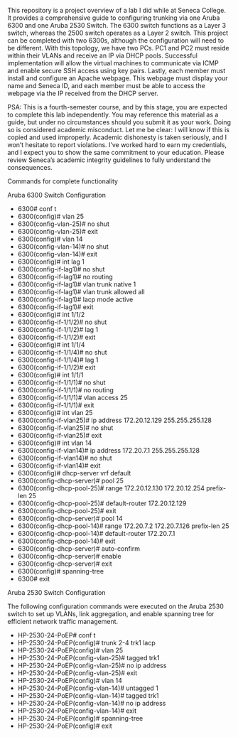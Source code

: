 This repository is a project overview of a lab I did while at Seneca College. It provides a comprehensive guide to configuring trunking via one Aruba 6300 and one Aruba 2530 Switch. The 6300 switch functions as a Layer 3 switch, whereas the 2500 switch operates as a Layer 2 switch. This project can be completed with two 6300s, although the configuration will need to be different. With this topology, we have two PCs. PC1 and PC2 must reside within their VLANs and receive an IP via DHCP pools. Successful implementation will allow the virtual machines to communicate via ICMP and enable secure SSH access using key pairs. Lastly, each member must install and configure an Apache webpage. This webpage must display your name and Seneca ID, and each member must be able to access the webpage via the IP received from the DHCP server.

PSA: This is a fourth-semester course, and by this stage, you are expected to complete this lab independently. You may reference this material as a guide, but under no circumstances should you submit it as your work. Doing so is considered academic misconduct.
Let me be clear: I will know if this is copied and used improperly. Academic dishonesty is taken seriously, and I won’t hesitate to report violations. I’ve worked hard to earn my credentials, and I expect you to show the same commitment to your education.
Please review Seneca’s academic integrity guidelines to fully understand the consequences.


Commands for complete functionality

Aruba 6300 Switch Configuration

 - 6300# conf t  
 - 6300(config)# vlan 25  
 - 6300(config-vlan-25)# no shut  
 - 6300(config-vlan-25)# exit  
 - 6300(config)# vlan 14  
 - 6300(config-vlan-14)# no shut  
 - 6300(config-vlan-14)# exit  
 - 6300(config)# int lag 1  
 - 6300(config-if-lag1)# no shut  
 - 6300(config-if-lag1)# no routing  
 - 6300(config-if-lag1)# vlan trunk native 1  
 - 6300(config-if-lag1)# vlan trunk allowed all  
 - 6300(config-if-lag1)# lacp mode active  
 - 6300(config-if-lag1)# exit  
 - 6300(config)# int 1/1/2  
 - 6300(config-if-1/1/2)# no shut  
 - 6300(config-if-1/1/2)# lag 1  
 - 6300(config-if-1/1/2)# exit  
 - 6300(config)# int 1/1/4  
 - 6300(config-if-1/1/4)# no shut  
 - 6300(config-if-1/1/4)# lag 1  
 - 6300(config-if-1/1/2)# exit  
 - 6300(config)# int 1/1/1  
 - 6300(config-if-1/1/1)# no shut  
 - 6300(config-if-1/1/1)# no routing  
 - 6300(config-if-1/1/1)# vlan access 25  
 - 6300(config-if-1/1/1)# exit  
 - 6300(config)# int vlan 25  
 - 6300(config-if-vlan25)# ip address 172.20.12.129 255.255.255.128  
 - 6300(config-if-vlan25)# no shut  
 - 6300(config-if-vlan25)# exit  
 - 6300(config)# int vlan 14  
 - 6300(config-if-vlan14)# ip address 172.20.7.1 255.255.255.128  
 - 6300(config-if-vlan14)# no shut  
 - 6300(config-if-vlan14)# exit  
 - 6300(config)# dhcp-server vrf default  
 - 6300(config-dhcp-server)# pool 25  
 - 6300(config-dhcp-pool-25)# range 172.20.12.130 172.20.12.254 prefix-len 25  
 - 6300(config-dhcp-pool-25)# default-router 172.20.12.129  
 - 6300(config-dhcp-pool-25)# exit  
 - 6300(config-dhcp-server)# pool 14  
 - 6300(config-dhcp-pool-14)# range 172.20.7.2 172.20.7.126 prefix-len 25  
 - 6300(config-dhcp-pool-14)# default-router 172.20.7.1  
 - 6300(config-dhcp-pool-14)# exit  
 - 6300(config-dhcp-server)# auto-confirm  
 - 6300(config-dhcp-server)# enable  
 - 6300(config-dhcp-server)# exit  
 - 6300(config)# spanning-tree  
 - 6300# exit  

Aruba 2530 Switch Configuration

The following configuration commands were executed on the Aruba 2530 switch to set up VLANs, link aggregation, and enable spanning tree for efficient network traffic management.

 - HP-2530-24-PoEP# conf t  
 - HP-2530-24-PoEP(config)# trunk 2-4 trk1 lacp  
 - HP-2530-24-PoEP(config)# vlan 25  
 - HP-2530-24-PoEP(config-vlan-25)# tagged trk1  
 - HP-2530-24-PoEP(config-vlan-25)# no ip address  
 - HP-2530-24-PoEP(config-vlan-25)# exit  
 - HP-2530-24-PoEP(config)# vlan 14  
 - HP-2530-24-PoEP(config-vlan-14)# untagged 1  
 - HP-2530-24-PoEP(config-vlan-14)# tagged trk1  
 - HP-2530-24-PoEP(config-vlan-14)# no ip address  
 - HP-2530-24-PoEP(config-vlan-14)# exit  
 - HP-2530-24-PoEP(config)# spanning-tree  
 - HP-2530-24-PoEP(config)# exit 
